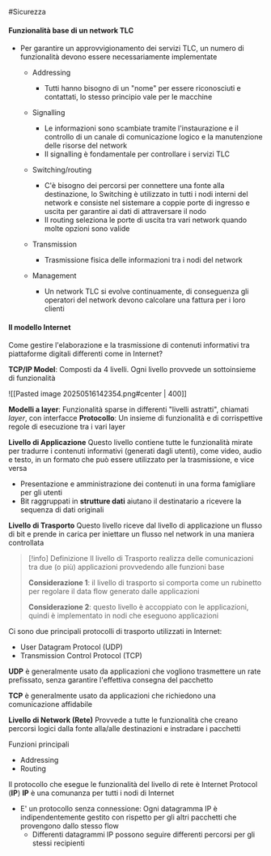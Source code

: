#Sicurezza 

#### Funzionalità base di un network TLC
- Per garantire un approvvigionamento dei servizi TLC, un numero di funzionalità devono essere necessariamente implementate
	- Addressing
		- Tutti hanno bisogno di un "nome" per essere riconosciuti e contattati, lo stesso principio vale per le macchine

	- Signalling
		- Le informazioni sono scambiate tramite l'instaurazione e il controllo di un canale di comunicazione logico e la manutenzione delle risorse del network
		- Il signalling è fondamentale per controllare i servizi TLC

	- Switching/routing
		- C'è bisogno dei percorsi per connettere una fonte alla destinazione, lo Switching è utilizzato in tutti i nodi interni del network e consiste nel sistemare a coppie porte di ingresso e uscita per garantire ai dati di attraversare il nodo
		- Il routing seleziona le porte di uscita tra vari network quando molte opzioni sono valide
	
	- Transmission
		- Trasmissione fisica delle informazioni tra i nodi del network

	- Management
		- Un network TLC si evolve continuamente, di conseguenza gli operatori del network devono calcolare una fattura per i loro clienti


#### Il modello Internet
Come gestire l'elaborazione e la trasmissione di contenuti informativi tra piattaforme digitali differenti come in Internet?

**TCP/IP Model**: Composti da 4 livelli. Ogni livello provvede un sottoinsieme di funzionalità

![[Pasted image 20250516142354.png#center | 400]]

**Modelli a layer**: Funzionalità sparse in differenti "livelli astratti", chiamati *layer*, con interfacce
**Protocollo**: Un insieme di funzionalità e di corrispettive regole di esecuzione tra i vari layer


**Livello di Applicazione**
Questo livello contiene tutte le funzionalità mirate per tradurre i contenuti informativi (generati dagli utenti), come video, audio e testo, in un formato che può essere utilizzato per la trasmissione, e vice versa
- Presentazione e amministrazione dei contenuti in una forma famigliare per gli utenti
- Bit raggruppati in **strutture dati** aiutano il destinatario a ricevere la sequenza di dati originali


**Livello di Trasporto**
Questo livello riceve dal livello di applicazione un flusso di bit e prende in carica per iniettare un flusso nel network in una maniera controllata

>[!info] Definizione
>Il livello di Trasporto realizza delle comunicazioni tra due (o più) applicazioni provvedendo alle funzioni base
>
>**Considerazione 1**: il livello di trasporto si comporta come un rubinetto per regolare il data flow generato dalle applicazioni
>
>**Considerazione 2**: questo livello è accoppiato con le applicazioni, quindi è implementato in nodi che eseguono applicazioni


Ci sono due principali protocolli di trasporto utilizzati in Internet:
- User Datagram Protocol (UDP)
- Transmission Control Protocol (TCP)

**UDP** è generalmente usato da applicazioni che vogliono trasmettere un rate prefissato, senza garantire l'effettiva consegna del pacchetto

**TCP** è generalmente usato da applicazioni che richiedono una comunicazione affidabile


**Livello di Network (Rete)**
Provvede a tutte le funzionalità che creano percorsi logici dalla fonte alla/alle destinazioni e instradare i pacchetti

Funzioni principali
- Addressing
- Routing

Il protocollo che esegue le funzionalità del livello di rete è Internet Protocol (**IP**)
**IP** è una comunanza per tutti i nodi di Internet
- E' un protocollo senza connessione: Ogni datagramma IP è indipendentemente gestito con rispetto per gli altri pacchetti che provengono dallo stesso flow
	- Differenti datagrammi IP possono seguire differenti percorsi per gli stessi recipienti



